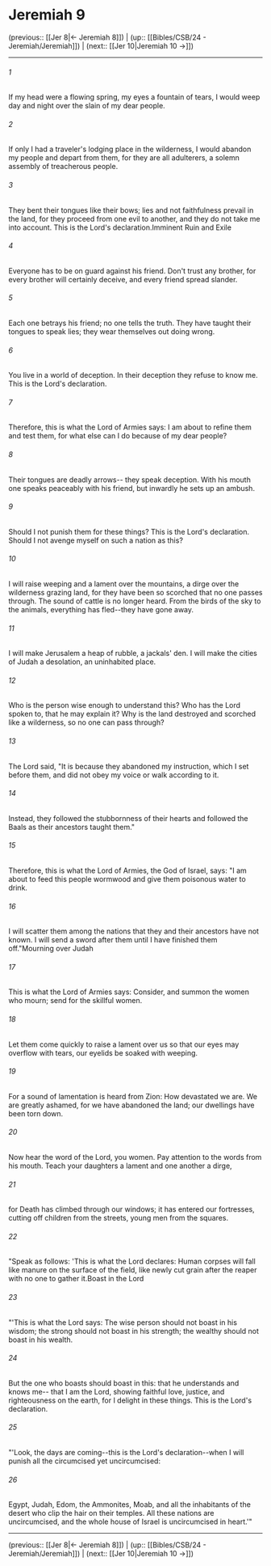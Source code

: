 # Jeremiah 9

(previous:: [[Jer 8|← Jeremiah 8]]) | (up:: [[Bibles/CSB/24 - Jeremiah/Jeremiah]]) | (next:: [[Jer 10|Jeremiah 10 →]])

***


###### 1 
If my head were a flowing spring, my eyes a fountain of tears, I would weep day and night over the slain of my dear people. 

###### 2 
If only I had a traveler's lodging place in the wilderness, I would abandon my people and depart from them, for they are all adulterers, a solemn assembly of treacherous people. 

###### 3 
They bent their tongues like their bows; lies and not faithfulness prevail in the land, for they proceed from one evil to another, and they do not take me into account. This is the Lord's declaration.Imminent Ruin and Exile 

###### 4 
Everyone has to be on guard against his friend. Don't trust any brother, for every brother will certainly deceive, and every friend spread slander. 

###### 5 
Each one betrays his friend; no one tells the truth. They have taught their tongues to speak lies; they wear themselves out doing wrong. 

###### 6 
You live in a world of deception. In their deception they refuse to know me. This is the Lord's declaration. 

###### 7 
Therefore, this is what the Lord of Armies says: I am about to refine them and test them, for what else can I do because of my dear people? 

###### 8 
Their tongues are deadly arrows-- they speak deception. With his mouth one speaks peaceably with his friend, but inwardly he sets up an ambush. 

###### 9 
Should I not punish them for these things? This is the Lord's declaration. Should I not avenge myself on such a nation as this? 

###### 10 
I will raise weeping and a lament over the mountains, a dirge over the wilderness grazing land, for they have been so scorched that no one passes through. The sound of cattle is no longer heard. From the birds of the sky to the animals, everything has fled--they have gone away. 

###### 11 
I will make Jerusalem a heap of rubble, a jackals' den. I will make the cities of Judah a desolation, an uninhabited place. 

###### 12 
Who is the person wise enough to understand this? Who has the Lord spoken to, that he may explain it? Why is the land destroyed and scorched like a wilderness, so no one can pass through? 

###### 13 
The Lord said, "It is because they abandoned my instruction, which I set before them, and did not obey my voice or walk according to it. 

###### 14 
Instead, they followed the stubbornness of their hearts and followed the Baals as their ancestors taught them." 

###### 15 
Therefore, this is what the Lord of Armies, the God of Israel, says: "I am about to feed this people wormwood and give them poisonous water to drink. 

###### 16 
I will scatter them among the nations that they and their ancestors have not known. I will send a sword after them until I have finished them off."Mourning over Judah 

###### 17 
This is what the Lord of Armies says: Consider, and summon the women who mourn; send for the skillful women. 

###### 18 
Let them come quickly to raise a lament over us so that our eyes may overflow with tears, our eyelids be soaked with weeping. 

###### 19 
For a sound of lamentation is heard from Zion: How devastated we are. We are greatly ashamed, for we have abandoned the land; our dwellings have been torn down. 

###### 20 
Now hear the word of the Lord, you women. Pay attention to the words from his mouth. Teach your daughters a lament and one another a dirge, 

###### 21 
for Death has climbed through our windows; it has entered our fortresses, cutting off children from the streets, young men from the squares. 

###### 22 
"Speak as follows: 'This is what the Lord declares: Human corpses will fall like manure on the surface of the field, like newly cut grain after the reaper with no one to gather it.Boast in the Lord 

###### 23 
"'This is what the Lord says: The wise person should not boast in his wisdom; the strong should not boast in his strength; the wealthy should not boast in his wealth. 

###### 24 
But the one who boasts should boast in this: that he understands and knows me-- that I am the Lord, showing faithful love, justice, and righteousness on the earth, for I delight in these things. This is the Lord's declaration. 

###### 25 
"'Look, the days are coming--this is the Lord's declaration--when I will punish all the circumcised yet uncircumcised: 

###### 26 
Egypt, Judah, Edom, the Ammonites, Moab, and all the inhabitants of the desert who clip the hair on their temples. All these nations are uncircumcised, and the whole house of Israel is uncircumcised in heart.'"

***

(previous:: [[Jer 8|← Jeremiah 8]]) | (up:: [[Bibles/CSB/24 - Jeremiah/Jeremiah]]) | (next:: [[Jer 10|Jeremiah 10 →]])
